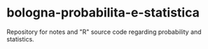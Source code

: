 # bologna-probabilita-e-statistica
Repository for notes and "R" source code regarding probability and statistics.
